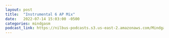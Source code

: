 ```yaml
---
layout: post
title:  "Instrumental 6 AP Mix"
date:   2022-07-14 15:03:00 -0500
categories: mindgasm
podcast_link: https://nilbus-podcasts.s3.us-east-2.amazonaws.com/Mindgasm/instrumental%206%20AP%20mix.mp3
---
```

